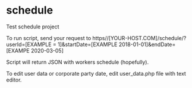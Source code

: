 # schedule
Test schedule project

To run script, send your request to https//[YOUR-HOST.COM]/schedule/?userId=[EXAMPLE = 1]&startDate=[EXAMPLE 2018-01-01]&endDate=[EXAMPE 2020-03-05]

Script will return JSON with workers schedule (hopefully).

To edit user data or corporate party date, edit user_data.php file with text editor.
